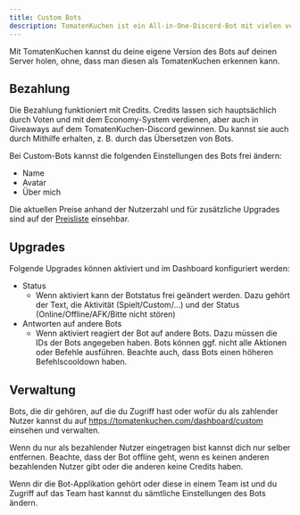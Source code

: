 ```yaml
---
title: Custom Bots
description: TomatenKuchen ist ein All-in-One-Discord-Bot mit vielen verschiedenen Funktionen. Erklärt die kostenlose Custom-Branding-Funktion des Bots
---
```


Mit TomatenKuchen kannst du deine eigene Version des Bots auf deinen Server holen, ohne, dass man diesen als TomatenKuchen erkennen kann.

## Bezahlung

Die Bezahlung funktioniert mit Credits. Credits lassen sich hauptsächlich durch Voten und mit dem Economy-System verdienen, aber auch in Giveaways auf dem TomatenKuchen-Discord gewinnen. Du kannst sie auch durch Mithilfe erhalten, z. B. durch das Übersetzen von Bots.

Bei Custom-Bots kannst die folgenden Einstellungen des Bots frei ändern:
- Name
- Avatar
- Über mich

Die aktuellen Preise anhand der Nutzerzahl und für zusätzliche Upgrades sind auf der [Preisliste](https://tomatenkuchen.com/custom) einsehbar.

## Upgrades

Folgende Upgrades können aktiviert und im Dashboard konfiguriert werden:
- Status
	- Wenn aktiviert kann der Botstatus frei geändert werden. Dazu gehört der Text, die Aktivität (Spielt/Custom/...) und der Status (Online/Offline/AFK/Bitte nicht stören)
- Antworten auf andere Bots
	- Wenn aktiviert reagiert der Bot auf andere Bots. Dazu müssen die IDs der Bots angegeben haben. Bots können ggf. nicht alle Aktionen oder Befehle ausführen. Beachte auch, dass Bots einen höheren Befehlscooldown haben.

## Verwaltung

Bots, die dir gehören, auf die du Zugriff hast oder wofür du als zahlender Nutzer kannst du auf https://tomatenkuchen.com/dashboard/custom einsehen und verwalten.

Wenn du nur als bezahlender Nutzer eingetragen bist kannst dich nur selber entfernen. Beachte, dass der Bot offline geht, wenn es keinen anderen bezahlenden Nutzer gibt oder die anderen keine Credits haben.

Wenn dir die Bot-Applikation gehört oder diese in einem Team ist und du Zugriff auf das Team hast kannst du sämtliche Einstellungen des Bots ändern.
